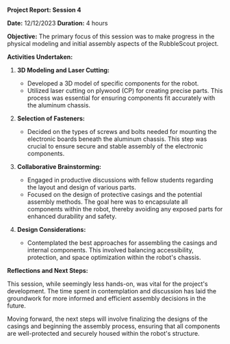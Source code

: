 

**Project Report: Session 4**

**Date:** 12/12/2023
**Duration:** 4 hours

**Objective:** The primary focus of this session was to make progress in the physical modeling and initial assembly aspects of the RubbleScout project.

**Activities Undertaken:**

1. **3D Modeling and Laser Cutting:**
   - Developed a 3D model of specific components for the robot.
   - Utilized laser cutting on plywood (CP) for creating precise parts. This process was essential for ensuring components fit accurately with the aluminum chassis.

2. **Selection of Fasteners:**
   - Decided on the types of screws and bolts needed for mounting the electronic boards beneath the aluminum chassis. This step was crucial to ensure secure and stable assembly of the electronic components.

3. **Collaborative Brainstorming:**
   - Engaged in productive discussions with fellow students regarding the layout and design of various parts.
   - Focused on the design of protective casings and the potential assembly methods. The goal here was to encapsulate all components within the robot, thereby avoiding any exposed parts for enhanced durability and safety.

4. **Design Considerations:**
   - Contemplated the best approaches for assembling the casings and internal components. This involved balancing accessibility, protection, and space optimization within the robot's chassis.

**Reflections and Next Steps:**

This session, while seemingly less hands-on, was vital for the project's development. The time spent in contemplation and discussion has laid the groundwork for more informed and efficient assembly decisions in the future.

Moving forward, the next steps will involve finalizing the designs of the casings and beginning the assembly process, ensuring that all components are well-protected and securely housed within the robot's structure.

